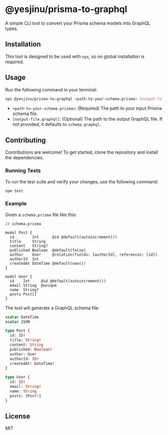 # @yesjinu/prisma-to-graphql

A simple CLI tool to convert your Prisma schema models into GraphQL types.

## Installation

This tool is designed to be used with `npx`, so no global installation is required.

## Usage

Run the following command in your terminal:

```bash
npx @yesjinu/prisma-to-graphql <path-to-your-schema.prisma> [output-file.graphql]
```

-   `<path-to-your-schema.prisma>`: (Required) The path to your input Prisma schema file.
-   `[output-file.graphql]`: (Optional) The path to the output GraphQL file. If not provided, it defaults to `schema.graphql`.

## Contributing

Contributions are welcome! To get started, clone the repository and install the dependencies.

### Running Tests

To run the test suite and verify your changes, use the following command:

```bash
npm test
```

### Example

Given a `schema.prisma` file like this:

```prisma
// schema.prisma

model Post {
  id        Int      @id @default(autoincrement())
  title     String
  content   String?
  published Boolean  @default(false)
  author    User     @relation(fields: [authorId], references: [id])
  authorId  Int
  createdAt DateTime @default(now())
}

model User {
  id    Int     @id @default(autoincrement())
  email String  @unique
  name  String?
  posts Post[]
}
```

The tool will generate a GraphQL schema file:

```graphql
scalar DateTime
scalar JSON

type Post {
  id: ID!
  title: String!
  content: String
  published: Boolean!
  author: User
  authorId: ID!
  createdAt: DateTime!
}

type User {
  id: ID!
  email: String!
  name: String
  posts: [Post!]
}
```

## License

MIT
